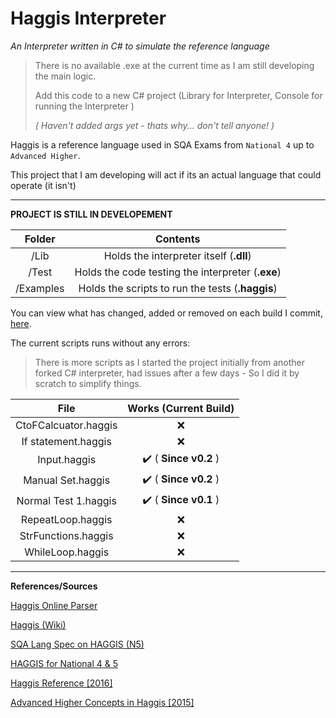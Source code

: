 # Haggis Interpreter
 *An Interpreter written in C# to simulate the reference language*



> There is no available .exe at the current time as I am still developing the main logic.
>
> Add this code to a new C# project (Library for Interpreter, Console for running the Interpreter )
>
> *( Haven't added args yet - thats why... don't tell anyone! )*



Haggis is a reference language used in SQA Exams from `National 4` up to `Advanced Higher`.

This project that I am developing will act if its an actual language that could operate (it isn't)	

------

**PROJECT IS STILL IN DEVELOPEMENT**

|  Folder   |                     Contents                      |
| :-------: | :-----------------------------------------------: |
|   /Lib    |      Holds the interpreter itself (**.dll**)      |
|   /Test   | Holds the code testing the interpreter (**.exe**) |
| /Examples | Holds the scripts to run the tests (**.haggis**)  |



You can view what has changed, added or removed on each build I commit, [here](https://github.com/TheE7Player/HaggisInterpreter/blob/master/updates.md).



The current scripts runs without any errors:

> There is more scripts as I started the project initially from another forked C# interpreter, had issues after a few days - So I did it by scratch to simplify things.



|         File         | Works (Current Build) |
| :------------------: | :-------------------: |
| CtoFCalcuator.haggis |           ❌           |
| If statement.haggis  |           ❌           |
|     Input.haggis     | ✔️ ( **Since v0.2** )  |
|  Manual Set.haggis   | ✔️ ( **Since v0.2** )  |
| Normal Test 1.haggis | ✔️ ( **Since v0.1** )  |
|  RepeatLoop.haggis   |           ❌           |
| StrFunctions.haggis  |           ❌           |
|   WhileLoop.haggis   |           ❌           |

------

**References/Sources**

[Haggis Online Parser](https://haggis4sqa.appspot.com)

[Haggis (Wiki)](https://en.wikipedia.org/wiki/Haggis_(programming_language))

[SQA Lang Spec on HAGGIS (N5)](http://www.cathkin.s-lanark.sch.uk/faculties/technologies/computing/n3-5/downloads/Haggis%20Pseudocode.pdf)

[HAGGIS for National 4 & 5](http://www.bannermanhigh.glasgow.sch.uk/Websites/SchSecBannerman/UserFiles/file/Departments/Computing/Haggis%20Pseudo%20Code.pdf)

[Haggis Reference [2016]](https://www.sqa.org.uk/sqa/files_ccc/Reference-language-for-Computing-Science-Sep2016.pdf)

[Advanced Higher Concepts in Haggis [2015]](http://www.macs.hw.ac.uk/~greg/Teaching%20Programming/AH%20A%20and%20DS.pdf)
